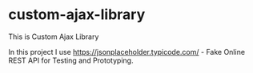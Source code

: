 # custom-ajax-library
This is Custom Ajax Library

In this project I use https://jsonplaceholder.typicode.com/ - Fake Online REST API for Testing and Prototyping.
